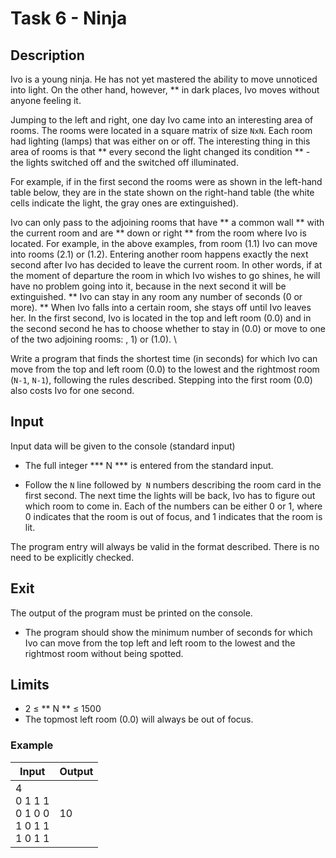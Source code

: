 # Task 6 - Ninja

## Description

Ivo is a young ninja. He has not yet mastered the ability to move unnoticed into light. On the other hand, however, ** in dark places, Ivo moves without anyone feeling it.

Jumping to the left and right, one day Ivo came into an interesting area of ​​rooms. The rooms were located in a square matrix of size `NxN`. Each room had lighting (lamps) that was either on or off. The interesting thing in this area of ​​rooms is that ** every second the light changed its condition ** - the lights switched off and the switched off illuminated.

For example, if in the first second the rooms were as shown in the left-hand table below, they are in the state shown on the right-hand table (the white cells indicate the light, the gray ones are extinguished).

Ivo can only pass to the adjoining rooms that have ** a common wall ** with the current room and are ** down or right ** from the room where Ivo is located. For example, in the above examples, from room (1.1) Ivo can move into rooms (2.1) or (1.2). Entering another room happens exactly the next second after Ivo has decided to leave the current room. In other words, if at the moment of departure the room in which Ivo wishes to go shines, he will have no problem going into it, because in the next second it will be extinguished. ** Ivo can stay in any room any number of seconds (0 or more). ** When Ivo falls into a certain room, she stays off until Ivo leaves her. In the first second, Ivo is located in the top and left room (0.0) and in the second second he has to choose whether to stay in (0.0) or move to one of the two adjoining rooms: , 1) or (1.0). \

Write a program that finds the shortest time (in seconds) for which Ivo can move from the top and left room (0.0) to the lowest and the rightmost room (`N-1`, `N-1`), following the rules described. Stepping into the first room (0.0) also costs Ivo for one second.

## Input

Input data will be given to the console (standard input)

- The full integer *** N *** is entered from the standard input.

- Follow the `N` line followed by` N` numbers describing the room card in the first second. The next time the lights will be back, Ivo has to figure out which room to come in. Each of the numbers can be either 0 or 1, where 0 indicates that the room is out of focus, and 1 indicates that the room is lit.

The program entry will always be valid in the format described. There is no need to be explicitly checked.

## Exit

The output of the program must be printed on the console.

- The program should show the minimum number of seconds for which Ivo can move from the top left and left room to the lowest and the rightmost room without being spotted.

## Limits

- 2 ≤ ** N ** ≤ 1500
- The topmost left room (0.0) will always be out of focus.

### Example

| Input | Output |
| ------------------------------------------------- | ------
| 4 <br/> 0 1 1 1 <br/> 0 1 0 0 <br/> 1 0 1 1 <br/> 1 0 1 1 | 10 |
